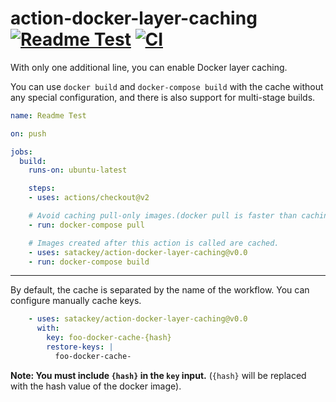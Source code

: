 # action-docker-layer-caching [![Readme Test](https://github.com/satackey/action-docker-layer-caching/workflows/Readme%20Test/badge.svg)](https://github.com/satackey/action-docker-layer-caching/actions?query=workflow%3A%22Readme+Test%22) [![CI](https://github.com/satackey/action-docker-layer-caching/workflows/CI/badge.svg)](https://github.com/satackey/action-docker-layer-caching/actions?query=workflow%3ACI)

With only one additional line, you can enable Docker layer caching.

You can use `docker build` and `docker-compose build` with the cache without any special configuration,
and there is also support for multi-stage builds.

```yaml
name: Readme Test

on: push

jobs:
  build:
    runs-on: ubuntu-latest

    steps:
    - uses: actions/checkout@v2

    # Avoid caching pull-only images.(docker pull is faster than caching.)
    - run: docker-compose pull

    # Images created after this action is called are cached.
    - uses: satackey/action-docker-layer-caching@v0.0
    - run: docker-compose build
```

---

By default, the cache is separated by the name of the workflow.
You can configure manually cache keys.

```yaml
    - uses: satackey/action-docker-layer-caching@v0.0
      with:
        key: foo-docker-cache-{hash}
        restore-keys: |
          foo-docker-cache-
```

**Note: You must include `{hash}` in the `key` input.** (`{hash}` will be replaced with the hash value of the docker image).
